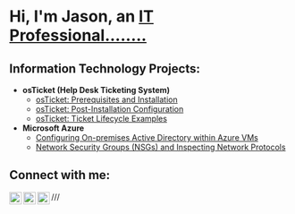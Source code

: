 <h1>Hi, I'm Jason, an <a href="https://linkedin.com/in/jason-mcbean-37ba9537">IT Professional........</a></h1>

<h2>Information Technology Projects:</h2>

- <b>osTicket (Help Desk Ticketing System)</b>
  - [osTicket: Prerequisites and Installation](https://github.com/nosajmcnaeb/osticket-prereqs)
  - [osTicket: Post-Installation Configuration](https://github.com/nosajmcnaeb/post-install-config)
  - [osTicket: Ticket Lifecycle Examples](https://github.com/nosajmcnaeb/ticket-lifecycle)
- <b>Microsoft Azure</b>
  - [Configuring On-premises Active Directory within Azure VMs](https://github.com/nosajmcnaeb/configure-ad)
  - [Network Security Groups (NSGs) and Inspecting Network Protocols](https://github.com/nosajmcnaeb/azure-network-protocols)

<h2>Connect with me:</h2>

[<img align="left" alt="Jason | Twitter" width="22px" src="https://cdn.jsdelivr.net/npm/simple-icons@v3/icons/twitter.svg" />][twitter]
[<img align="left" alt="Jason | LinkedIn" width="22px" src="https://cdn.jsdelivr.net/npm/simple-icons@v3/icons/linkedin.svg" />][linkedin]
[<img align="left" alt="Jason | Instagram" width="22px" src="https://cdn.jsdelivr.net/npm/simple-icons@v3/icons/instagram.svg" />][instagram]

[twitter]: https://twitter.com/....
[instagram]: https://www.instagram.com/...
[linkedin]: https://linkedin.com/in/....
[reddit]: https://www.reddit.com/
///
